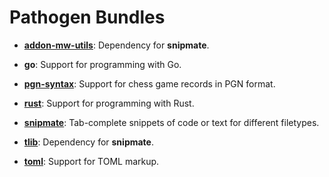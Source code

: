 Pathogen Bundles
================

  - [**addon-mw-utils**](https://github.com/MarcWeber/vim-addon-mw-utils):
    Dependency for **snipmate**.

  - **go**:
    Support for programming with Go.

  - [**pgn-syntax**](http://www.vim.org/scripts/script.php?script_id=677):
    Support for chess game records in PGN format.

  - [**rust**](https://github.com/rust-lang/rust.vim):
    Support for programming with Rust.

  - [**snipmate**](https://github.com/garbas/vim-snipmate):
    Tab-complete snippets of code or text for different filetypes.

  - [**tlib**](https://github.com/tomtom/tlib_vim):
    Dependency for **snipmate**.

  - [**toml**](https://github.com/cespare/vim-toml):
    Support for TOML markup.
